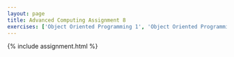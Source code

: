 ```yaml
---
layout: page
title: Advanced Computing Assignment 8
exercises: ['Object Oriented Programming 1', 'Object Oriented Programming 2', 'Object Oriented Programming 3', 'Inheritence', 'List Comprehensions', 'Regular Expressions 1', 'Regular Expressions 2']
---
```


{% include assignment.html %}
